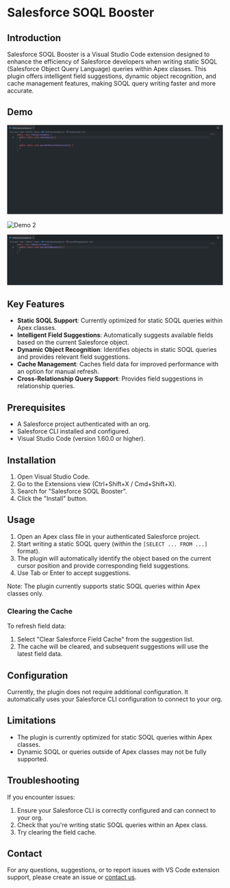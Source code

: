 # Salesforce SOQL Booster

## Introduction

Salesforce SOQL Booster is a Visual Studio Code extension designed to enhance the efficiency of Salesforce developers when writing static SOQL (Salesforce Object Query Language) queries within Apex classes. This plugin offers intelligent field suggestions, dynamic object recognition, and cache management features, making SOQL query writing faster and more accurate.

## Demo 

![Demo 1](https://raw.githubusercontent.com/dyncan/salesforce-vscode-soql-booster/main/images/SOQL_Booster-Demo1.gif)

![Demo 2](https://raw.githubusercontent.com/dyncan/salesforce-vscode-soql-booster/main/images/SOQL_Booster-Demo2.gif)

![Demo 3](https://raw.githubusercontent.com/dyncan/salesforce-vscode-soql-booster/main/images/SOQL_Booster-Demo3.gif)

## Key Features

- **Static SOQL Support**: Currently optimized for static SOQL queries within Apex classes.
- **Intelligent Field Suggestions**: Automatically suggests available fields based on the current Salesforce object.
- **Dynamic Object Recognition**: Identifies objects in static SOQL queries and provides relevant field suggestions.
- **Cache Management**: Caches field data for improved performance with an option for manual refresh.
- **Cross-Relationship Query Support**: Provides field suggestions in relationship queries.

## Prerequisites

- A Salesforce project authenticated with an org.
- Salesforce CLI installed and configured.
- Visual Studio Code (version 1.60.0 or higher).

## Installation

1. Open Visual Studio Code.
2. Go to the Extensions view (Ctrl+Shift+X / Cmd+Shift+X).
3. Search for "Salesforce SOQL Booster".
4. Click the "Install" button.

## Usage

1. Open an Apex class file in your authenticated Salesforce project.
2. Start writing a static SOQL query (within the `[SELECT ... FROM ...]` format).
3. The plugin will automatically identify the object based on the current cursor position and provide corresponding field suggestions.
4. Use Tab or Enter to accept suggestions.

Note: The plugin currently supports static SOQL queries within Apex classes only.

### Clearing the Cache

To refresh field data:

1. Select "Clear Salesforce Field Cache" from the suggestion list.
2. The cache will be cleared, and subsequent suggestions will use the latest field data.

## Configuration

Currently, the plugin does not require additional configuration. It automatically uses your Salesforce CLI configuration to connect to your org.

## Limitations

- The plugin is currently optimized for static SOQL queries within Apex classes.
- Dynamic SOQL or queries outside of Apex classes may not be fully supported.

## Troubleshooting

If you encounter issues:

1. Ensure your Salesforce CLI is correctly configured and can connect to your org.
2. Check that you're writing static SOQL queries within an Apex class.
3. Try clearing the field cache.

## Contact

For any questions, suggestions, or to report issues with VS Code extension support, please create an issue or [contact us](mailto:soql.booster@outlook.com).